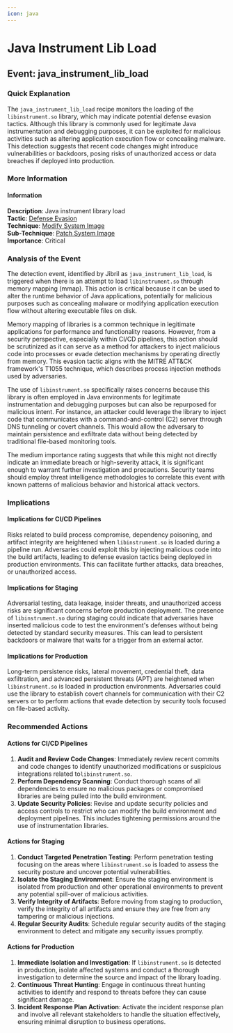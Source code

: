 ```yaml
---
icon: java
---
```


# Java Instrument Lib Load

## Event: java\_instrument\_lib\_load

### Quick Explanation

The `java_instrument_lib_load` recipe monitors the loading of the `libinstrument.so` library, which may indicate potential defense evasion tactics. Although this library is commonly used for legitimate Java instrumentation and debugging purposes, it can be exploited for malicious activities such as altering application execution flow or concealing malware. This detection suggests that recent code changes might introduce vulnerabilities or backdoors, posing risks of unauthorized access or data breaches if deployed into production.

### More Information

#### Information

**Description**: Java instrument library load  
**Tactic**: [Defense Evasion](../../mitre/tactics/TA0005.md)  
**Technique**: [Modify System Image](../../mitre/techniques/T1601.md)  
**Sub-Technique**: [Patch System Image](../../mitre/techniques/T1601.001.md)  
**Importance**: Critical

### Analysis of the Event

The detection event, identified by Jibril as `java_instrument_lib_load`, is triggered when there is an attempt to load `libinstrument.so` through memory mapping (mmap). This action is critical because it can be used to alter the runtime behavior of Java applications, potentially for malicious purposes such as concealing malware or modifying application execution flow without altering executable files on disk.

Memory mapping of libraries is a common technique in legitimate applications for performance and functionality reasons. However, from a security perspective, especially within CI/CD pipelines, this action should be scrutinized as it can serve as a method for attackers to inject malicious code into processes or evade detection mechanisms by operating directly from memory. This evasion tactic aligns with the MITRE ATT\&CK framework's T1055 technique, which describes process injection methods used by adversaries.

The use of `libinstrument.so` specifically raises concerns because this library is often employed in Java environments for legitimate instrumentation and debugging purposes but can also be repurposed for malicious intent. For instance, an attacker could leverage the library to inject code that communicates with a command-and-control (C2) server through DNS tunneling or covert channels. This would allow the adversary to maintain persistence and exfiltrate data without being detected by traditional file-based monitoring tools.

The medium importance rating suggests that while this might not directly indicate an immediate breach or high-severity attack, it is significant enough to warrant further investigation and precautions. Security teams should employ threat intelligence methodologies to correlate this event with known patterns of malicious behavior and historical attack vectors.

### Implications

#### Implications for CI/CD Pipelines

Risks related to build process compromise, dependency poisoning, and artifact integrity are heightened when `libinstrument.so` is loaded during a pipeline run. Adversaries could exploit this by injecting malicious code into the build artifacts, leading to defense evasion tactics being deployed in production environments. This can facilitate further attacks, data breaches, or unauthorized access.

#### Implications for Staging

Adversarial testing, data leakage, insider threats, and unauthorized access risks are significant concerns before production deployment. The presence of `libinstrument.so` during staging could indicate that adversaries have inserted malicious code to test the environment's defenses without being detected by standard security measures. This can lead to persistent backdoors or malware that waits for a trigger from an external actor.

#### Implications for Production

Long-term persistence risks, lateral movement, credential theft, data exfiltration, and advanced persistent threats (APT) are heightened when `libinstrument.so` is loaded in production environments. Adversaries could use the library to establish covert channels for communication with their C2 servers or to perform actions that evade detection by security tools focused on file-based activity.

### Recommended Actions

#### Actions for CI/CD Pipelines

1. **Audit and Review Code Changes**: Immediately review recent commits and code changes to identify unauthorized modifications or suspicious integrations related to`libinstrument.so`.
2. **Perform Dependency Scanning**: Conduct thorough scans of all dependencies to ensure no malicious packages or compromised libraries are being pulled into the build environment.
3. **Update Security Policies**: Revise and update security policies and access controls to restrict who can modify the build environment and deployment pipelines. This includes tightening permissions around the use of instrumentation libraries.

#### Actions for Staging

1. **Conduct Targeted Penetration Testing**: Perform penetration testing focusing on the areas where `libinstrument.so` is loaded to assess the security posture and uncover potential vulnerabilities.
2. **Isolate the Staging Environment**: Ensure the staging environment is isolated from production and other operational environments to prevent any potential spill-over of malicious activities.
3. **Verify Integrity of Artifacts**: Before moving from staging to production, verify the integrity of all artifacts and ensure they are free from any tampering or malicious injections.
4. **Regular Security Audits**: Schedule regular security audits of the staging environment to detect and mitigate any security issues promptly.

#### Actions for Production

1. **Immediate Isolation and Investigation**: If `libinstrument.so` is detected in production, isolate affected systems and conduct a thorough investigation to determine the source and impact of the library loading.
2. **Continuous Threat Hunting**: Engage in continuous threat hunting activities to identify and respond to threats before they can cause significant damage.
3. **Incident Response Plan Activation**: Activate the incident response plan and involve all relevant stakeholders to handle the situation effectively, ensuring minimal disruption to business operations.
